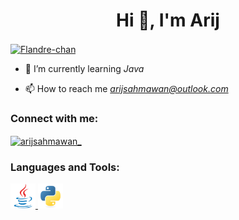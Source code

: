 <h1 align="center">Hi 👋, I'm Arij</h1>

<a href="https://ibb.co/YBWjVzh"><img src="https://i.ibb.co/ZzJTbnx/Flandre-chan.png" align="center" alt="Flandre-chan" border="0" width="80" height="80"/></a>

- 🌱 I’m currently learning *Java*

- 📫 How to reach me *arijsahmawan@outlook.com*

<h3 align="left">Connect with me:</h3>
<p align="left">
<a href="https://instagram.com/arijsahmawan_" target="blank"><img align="center" src="https://raw.githubusercontent.com/rahuldkjain/github-profile-readme-generator/master/src/images/icons/Social/instagram.svg" alt="arijsahmawan_" height="30" width="40" /></a>
</p>

<h3 align="left">Languages and Tools:</h3>
<p align="left"> <a href="https://www.java.com" target="_blank" rel="noreferrer"> <img src="https://raw.githubusercontent.com/devicons/devicon/master/icons/java/java-original.svg" alt="java" width="40" height="40"/> </a>
<a href="https://www.python.org" target="_blank" rel="noreferrer"> <img src="https://raw.githubusercontent.com/devicons/devicon/master/icons/python/python-original.svg" alt="python" width="40" height="40"/> </a>
</p>

<!---
arijsahmawan/arijsahmawan is a ✨ special ✨ repository because its `README.md` (this file) appears on your GitHub profile.
You can click the Preview link to take a look at your changes.
--->

